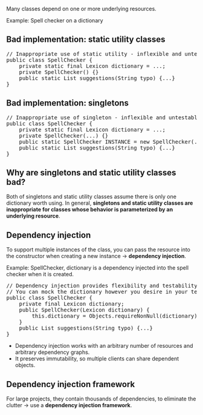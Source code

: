 Many classes depend on one or more underlying resources.

Example: Spell checker on a dictionary

## Bad implementation: static utility classes

<pre>
// Inappropriate use of static utility - inflexible and untestable
public class SpellChecker {
    private static final Lexicon dictionary = ...;
    private SpellChecker() {}
    public static List<String> suggestions(String typo) {...}
}
</pre>

## Bad implementation: singletons

<pre>
// Inappropriate use of singleton - inflexible and untestable
public class SpellChecker {
    private static final Lexicon dictionary = ...;
    private SpellChecker(...) {}
    public static SpellChecker INSTANCE = new SpellChecker(...);
    public static List<String> suggestions(String typo) {...}
}
</pre>

## Why are singletons and static utility classes bad?

Both of singletons and static utility classes assume there is only one dictionary worth using. In general, **singletons and static utility classes are inappropriate for classes whose behavior is parameterized by an underlying resource**.

## Dependency injection
To support multiple instances of the class, you can pass the resource into the constructor when creating a new instance → **dependency injection**.

Example: SpellChecker, dictionary is a dependency injected into the spell checker when it is created.

<pre>
// Dependency injection provides flexibility and testability
// You can mock the dictionary however you desire in your tests
public class SpellChecker {
    private final Lexicon dictionary;    
    public SpellChecker(Lexicon dictionary) {
        this.dictionary = Objects.requireNonNull(dictionary);
    }
    public List<String> suggestions(String typo) {...}
}
</pre>

* Dependency injection works with an arbitrary number of resources and arbitrary dependency graphs.
* It preserves immutability, so multiple clients can share dependent objects.

## Dependency injection framework
For large projects, they contain thousands of dependencies, to eliminate the clutter → use a **dependency injection framework**.